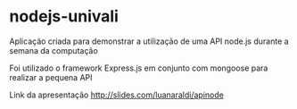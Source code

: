 # nodejs-univali
Aplicação criada para demonstrar a utilização de uma API node.js durante a semana da computação

Foi utilizado o framework Express.js em conjunto com mongoose para realizar a pequena API

Link da apresentação
http://slides.com/luanaraldi/apinode
